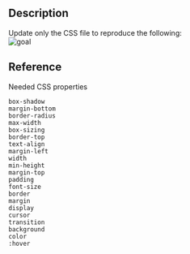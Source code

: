 ## Description

Update only the CSS file to reproduce the following:  
![goal](goal.gif)

## Reference

Needed CSS properties

```
box-shadow
margin-bottom
border-radius
max-width
box-sizing
border-top
text-align
margin-left
width
min-height
margin-top
padding
font-size
border
margin
display
cursor
transition
background
color
:hover
```

